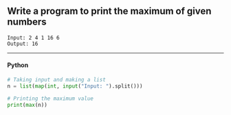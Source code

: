 ## Write a program to print the maximum of given numbers

```
Input: 2 4 1 16 6
Output: 16
```

---

<CodeBlock slots="heading, code" repeat="1" languages="Python" />

#### Python

```python
# Taking input and making a list
n = list(map(int, input("Input: ").split()))

# Printing the maximum value
print(max(n))
```
